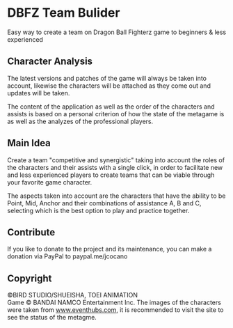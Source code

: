 
# DBFZ Team Bulider
Easy way to create a team on Dragon Ball Fighterz game to beginners &amp; less experienced

## Character Analysis

The latest versions and patches of the game will always be taken into account, likewise the characters will be attached as they come out and updates will be taken.

The content of the application as well as the order of the characters and assists is based on a personal criterion of how the state of the metagame is as well as the analyzes of the professional players.

## Main Idea

Create a team "competitive and synergistic" taking into account the roles of the characters and their assists with a single click, in order to facilitate new and less experienced players to create teams that can be viable through your favorite game character.

The aspects taken into account are the characters that have the ability to be Point, Mid, Anchor and their combinations of assistance A, B and C, selecting which is the best option to play and practice together.

## Contribute
If you like to donate to the project and its maintenance, you can make a donation via PayPal to paypal.me/jcocano

## Copyright
©BIRD STUDIO/SHUEISHA, TOEI ANIMATION  
Game © BANDAI NAMCO Entertainment Inc.
The images of the characters were taken from www.eventhubs.com, it is recommended to visit the site to see the status of the metagme.

